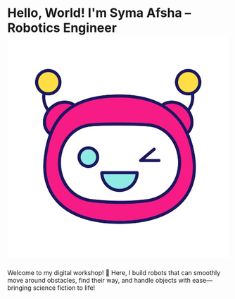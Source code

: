 # Hello, World! I'm Syma Afsha – Robotics Engineer ![Robot Emoji](https://github.com/syma-afsha/syma-afsha/blob/main/symaafsha/src/image/robot.png)



Welcome to my digital workshop! 🌟 Here, I build robots that can smoothly move around obstacles, find their way, and handle objects with ease—bringing science fiction to life!

